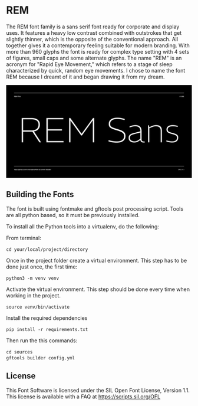 # REM

The REM font family is a sans serif font ready for corporate and display uses. It features a heavy low contrast combined with outstrokes that get slightly thinner, which is the opposite of the conventional approach. All together gives it a contemporary feeling suitable for modern branding. With more than 960 glyphs the font is ready for complex type setting with 4 sets of figures, small caps and some alternate glyphs. The name "REM" is an acronym for "Rapid Eye Movement," which refers to a stage of sleep characterized by quick, random eye movements. I chose to name the font REM because I dreamt of it and began drawing it from my dream.

![Sample Image](documentation/image1.png)

## Building the Fonts

The font is built using fontmake and gftools post processing script. Tools are all python based, so it must be previously installed.

To install all the Python tools into a virtualenv, do the following:

From terminal:

```
cd your/local/project/directory
```

Once in the project folder create a virtual environment. 
This step has to be done just once, the first time:

```
python3 -m venv venv
```

Activate the virtual environment. This step should be done every time when working in the project.

```
source venv/bin/activate
```
Install the required dependencies

```
pip install -r requirements.txt

```

Then run the this commands:

```
cd sources
gftools builder config.yml
```

## License

This Font Software is licensed under the SIL Open Font License, Version 1.1.
This license is available with a FAQ at
https://scripts.sil.org/OFL